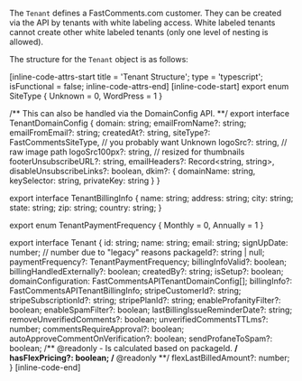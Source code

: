The `Tenant` defines a FastComments.com customer. They can be created via the API by tenants with white labeling access. White labeled tenants
cannot create other white labeled tenants (only one level of nesting is allowed).

The structure for the `Tenant` object is as follows:

[inline-code-attrs-start title = 'Tenant Structure'; type = 'typescript'; isFunctional = false; inline-code-attrs-end]
[inline-code-start]
export enum SiteType {
    Unknown = 0,
    WordPress = 1
}

/** This can also be handled via the DomainConfig API. **/
export interface TenantDomainConfig {
    domain: string;
    emailFromName?: string;
    emailFromEmail?: string;
    createdAt?: string,
    siteType?: FastCommentsSiteType, // you probably want Unknown
    logoSrc?: string, // raw image path
    logoSrc100px?: string, // resized for thumbnails
    footerUnsubscribeURL?: string,
    emailHeaders?: Record<string, string>,
    disableUnsubscribeLinks?: boolean,
    dkim?: {
        domainName: string,
        keySelector: string,
        privateKey: string
    }
}

export interface TenantBillingInfo {
    name: string;
    address: string;
    city: string;
    state: string;
    zip: string;
    country: string;
}

export enum TenantPaymentFrequency {
    Monthly = 0,
    Annually = 1
}

export interface Tenant {
    id: string;
    name: string;
    email: string;
    signUpDate: number; // number due to "legacy" reasons
    packageId?: string | null;
    paymentFrequency?: TenantPaymentFrequency;
    billingInfoValid?: boolean;
    billingHandledExternally?: boolean;
    createdBy?: string;
    isSetup?: boolean;
    domainConfiguration: FastCommentsAPITenantDomainConfig[];
    billingInfo?: FastCommentsAPITenantBillingInfo;
    stripeCustomerId?: string;
    stripeSubscriptionId?: string;
    stripePlanId?: string;
    enableProfanityFilter?: boolean;
    enableSpamFilter?: boolean;
    lastBillingIssueReminderDate?: string;
    removeUnverifiedComments?: boolean;
    unverifiedCommentsTTLms?: number;
    commentsRequireApproval?: boolean;
    autoApproveCommentOnVerification?: boolean;
    sendProfaneToSpam?: boolean;
    /** @readonly - Is calculated based on packageId. **/
    hasFlexPricing?: boolean;
    /** @readonly **/
    flexLastBilledAmount?: number;
}
[inline-code-end]
